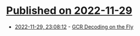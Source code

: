 # [Published on 2022-11-29](index.md)

* [2022-11-29, 23:08:12](https://news.ycombinator.com/item?id=33794663) - [GCR Decoding on the Fly](https://www.linusakesson.net/programming/gcr-decoding/index.php)

